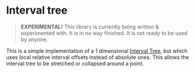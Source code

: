 # Interval tree

> **EXPERIMENTAL!** This library is currently being written & experimented with. It is in no way finished. It is not ready to be used by anyone.

This is a simple implementation of a 1 dimensional [Interval Tree](https://en.wikipedia.org/wiki/Interval_tree), but which uses local relative interval offsets instead of absolute ones. This allows the interval tree to be stretched or collapsed around a point.
